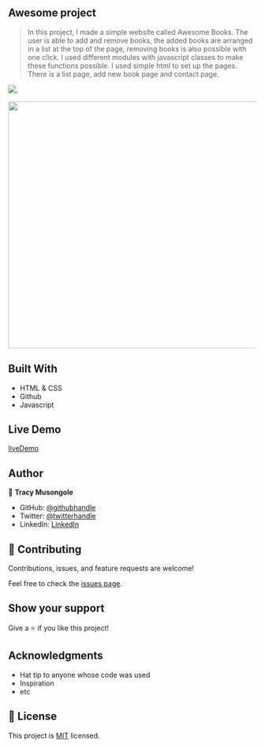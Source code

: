 ## Awesome project

> In this project, I made a simple website called Awesome Books. The user is able to add and remove books, the added books are arranged in a list at the top of the page, removing books is also possible with one click. I used different modules with javascript classes to make these functions possible. I used simple html to set up the pages. There is a list page, add new book page and contact page. 

![](https://img.shields.io/badge/Microverse-blueviolet).

<img src="https://github.com/elfin-git/Awesome-Books-App/blob/Feature/img/ui.png" width="600" height="500"/>

## Built With

- HTML & CSS
- Github
- Javascript

## Live Demo 

[liveDemo](https://elfin-git.github.io/Awesome-Books-App/)

## Author

👤 **Tracy Musongole**

- GitHub: [@githubhandle](https://github.com/elfin-git)
- Twitter: [@twitterhandle](https://twitter.com/tracy_muso)
- LinkedIn: [LinkedIn](https://linkedin.com/in/tracy-musongole)


## 🤝 Contributing

Contributions, issues, and feature requests are welcome!


Feel free to check the [issues page](github.com/elfin-git/Awesome-Books-App/issues/).

## Show your support

Give a ⭐️ if you like this project!

## Acknowledgments

- Hat tip to anyone whose code was used
- Inspiration
- etc

## 📝 License

This project is [MIT](./MIT.md) licensed.
